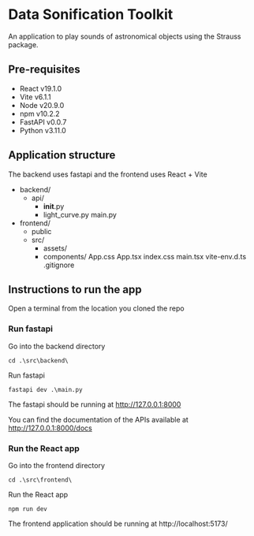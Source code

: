 # Data Sonification Toolkit

An application to play sounds of astronomical objects using the Strauss package.

## Pre-requisites

- React v19.1.0
- Vite v6.1.1
- Node v20.9.0
- npm v10.2.2
- FastAPI v0.0.7
- Python v3.11.0

## Application structure

The backend uses fastapi and the frontend uses React + Vite

- backend/
  - api/
    - __init__.py
    - light_curve.py
  main.py
- frontend/
  - public
  - src/
    - assets/
    - components/
    App.css
    App.tsx
    index.css
    main.tsx
    vite-env.d.ts
    .gitignore

## Instructions to run the app

Open a terminal from the location you cloned the repo

### Run fastapi

Go into the backend directory

`cd .\src\backend\`

Run fastapi

`fastapi dev .\main.py`

The fastapi should be running at http://127.0.0.1:8000

You can find the documentation of the APIs available at http://127.0.0.1:8000/docs

### Run the React app

Go into the frontend directory

`cd .\src\frontend\`

Run the React app

`npm run dev`

The frontend application should be running at http://localhost:5173/
